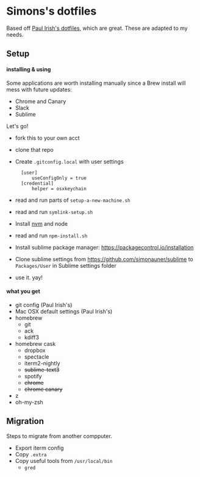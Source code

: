 # Simons's dotfiles

Based off [Paul Irish's dotfiles](https://github.com/paulirish/dotfiles), which are great. These are adapted to my needs.

## Setup
#### installing & using

Some applications are worth installing manually since a Brew install will mess with future updates:

* Chrome and Canary
* Slack
* Sublime


Let's go!

* fork this to your own acct
* clone that repo
* Create `.gitconfig.local` with user settings
	
		[user]
			useConfigOnly = true
		[credential]
			helper = osxkeychain

* read and run parts of `setup-a-new-machine.sh`
* read and run `symlink-setup.sh`
* Install [nvm](https://github.com/creationix/nvm#installation) and node
* read and run `npm-install.sh`
* Install sublime package manager: https://packagecontrol.io/installation
* Clone sublime settings from https://github.com/simonauner/sublime to `Packages/User` in Sublime settings folder
* use it. yay!

#### what you get
* git config (Paul Irish's)
* Mac OSX default settings (Paul Irish's)
* homebrew
	* git
	* ack
	* kdiff3
* homebrew cask
	* dropbox
	* spectacle
	* iterm2-nightly
	* ~~sublime-text3~~
	* spotify
	* ~~chrome~~
	* ~~chrome canary~~
* z
* oh-my-zsh

## Migration

Steps to migrate from another compputer.

* Export iterm config
* Copy `.extra`
* Copy useful tools from `/usr/local/bin`
	* `gred`



